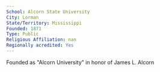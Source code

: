 ```yaml
---
School: Alcorn State University
City: Lorman
State/Territory: Mississippi
Founded: 1871
Type: Public
Religious Affiliation: nan
Regionally acredited: Yes
---
```

Founded as "Alcorn University" in honor of James L. Alcorn